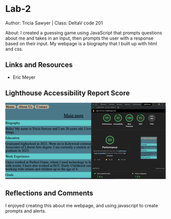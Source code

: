 # Lab-2

Author: Tricia Sawyer | Class: DeltaV code 201

About: I created a guessing game using JavaScript that prompts questions about me and takes in an input, then prompts the user with a response based on their input. My webpage is a biography that I built up with html and css.

## Links and Resources

* Eric Meyer

## Lighthouse Accessibility Report Score

![Light House Accessibility](images/Lighthouse.png)

## Reflections and Comments

I enjoyed creating this about me webpage, and using javascript to create
prompts and alerts.
